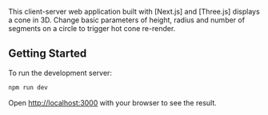 This client-server web application built with [Next.js] and [Three.js] displays a cone in 3D.
Change basic parameters of height, radius and number of segments on a circle to trigger hot cone re-render.

## Getting Started

To run the development server:

```bash
npm run dev
```

Open [http://localhost:3000](http://localhost:3000) with your browser to see the result.